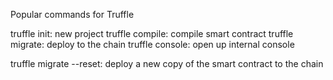Popular commands for Truffle

truffle init: new project
truffle compile: compile smart contract
truffle migrate: deploy to the chain
truffle console: open up internal console

truffle migrate --reset: deploy a new copy of the smart contract to the chain